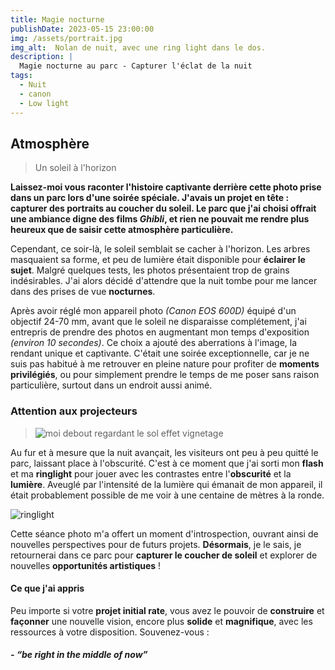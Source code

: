 ```yaml
---
title: Magie nocturne
publishDate: 2023-05-15 23:00:00
img: /assets/portrait.jpg
img_alt:  Nolan de nuit, avec une ring light dans le dos.
description: |
  Magie nocturne au parc - Capturer l'éclat de la nuit
tags:
  - Nuit
  - canon
  - Low light 
---
```


## Atmosphère

>Un soleil à l'horizon

**Laissez-moi vous raconter l'histoire captivante derrière cette photo prise dans un parc lors d'une soirée spéciale. J'avais un projet en tête : capturer des portraits au coucher du soleil. Le parc que j'ai choisi offrait une ambiance digne des films *Ghibli*, et rien ne pouvait me rendre plus heureux que de saisir cette atmosphère particulière.**

Cependant, ce soir-là, le soleil semblait se cacher à l'horizon. Les arbres masquaient sa forme, et peu de lumière était disponible pour **éclairer le sujet**. Malgré quelques tests, les photos présentaient trop de grains indésirables. J'ai alors décidé d'attendre que la nuit tombe pour me lancer dans des prises de vue **nocturnes**.

Après avoir réglé mon appareil photo *(Canon EOS 600D)* équipé d'un objectif 24-70 mm, avant que le soleil ne disparaisse complétement, j'ai entrepris de prendre des photos en augmentant mon temps d'exposition *(environ 10 secondes)*. Ce choix a ajouté des aberrations à l'image, la rendant unique et captivante. C'était une soirée exceptionnelle, car je ne suis pas habitué à me retrouver en pleine nature pour profiter de **moments privilégiés**, ou pour simplement prendre le temps de me poser sans raison particulière, surtout dans un endroit aussi animé.

### Attention aux projecteurs

>![moi debout regardant le sol effet vignetage](/assets/stock-6.jpg)

Au fur et à mesure que la nuit avançait, les visiteurs ont peu à peu quitté le parc, laissant place à l'obscurité. C'est à ce moment que j'ai sorti mon **flash** et ma **ringlight** pour jouer avec les contrastes entre l'**obscurité** et la **lumière**. Aveuglé par l'intensité de la lumière qui émanait de mon appareil, il était probablement possible de me voir à une centaine de mètres à la ronde.



![ringlight](/assets/stock-3.jpg)


Cette séance photo m'a offert un moment d'introspection, ouvrant ainsi de nouvelles perspectives pour de futurs projets. **Désormais**, je le sais, je retournerai dans ce parc pour **capturer le coucher de soleil** et explorer de nouvelles **opportunités artistiques** !


#### Ce que j'ai appris
Peu importe si votre **projet initial rate**, vous avez le pouvoir de **construire** et **façonner** une nouvelle vision, encore plus **solide** et **magnifique**, avec les ressources à votre disposition. Souvenez-vous :

##### - *“be right in the middle of now”*
